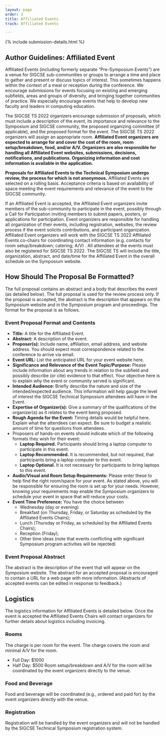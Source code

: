 ```yaml
---
layout: page
order: 3
title: Affiliated Events
track: Affiliated Events

---
```


{% include submission-details.html %}

<!-- {% include covid-guidelines-alert.html %} -->

## Author Guidelines: Affiliated Event

Affiliated Events (including formerly separate “Pre-Symposium Events”) are a venue for SIGCSE sub-communities or groups to arrange a time and place to gather and present or discuss topics of interest. This sometimes happens within the context of a meal or reception during the conference. We encourage submissions for events focusing on existing and emerging subfields, areas and groups of diversity, and bringing together communities of practice. We especially encourage events that help to develop new faculty and leaders in computing education.

The SIGCSE TS 2022 organizers encourage submission of proposals, which must include a description of the event, its importance and relevance to the Symposium and SIGCSE community, the proposed organizing committee (if applicable),  and the proposed format for the event.  The SIGCSE TS 2022 organizers will assign an appropriate room. **Affiliated Event organizers are expected to arrange for and cover the cost of the room, room setup/breakdown, food, and/or A/V. Organizers are also responsible for handling all Affiliated Event websites, submissions, decisions, notifications, and publications. Organizing information and cost information is available in the application.**

**Proposals for Affiliated Events to the Technical Symposium undergo review, the process for which is not anonymous.** Affiliated Events are selected on a rolling basis.  Acceptance criteria is based on availability of space meeting the event requirements and relevance of the event to the SIGCSE community.

If an Affiliated Event is accepted, the Affiliated Event organizers invite members of the sub-community to participate in the event, possibly through a Call for Participation inviting members to submit papers, posters, or applications for participation. Event organizers are responsible for handling all organization of their events, including registration, websites, the review process if the event solicits contributions, and participant organization. Affiliated Event organizers will work with the SIGCSE TS 2022 Affiliated Events co-chairs for coordinating contact information (e.g. contacts for room setup/breakdown; catering; A/V) .  All attendees at the events must also be registered for SIGCSE TS 2022.  The SIGCSE TS will include the title, organization, abstract, and date/time for the Affiliated Event in the overall schedule on the Symposium website.

## How Should The Proposal Be Formatted?
The full proposal contains an abstract and a body that describes the event (as detailed below). The full proposal is used for the review process only. If the proposal is accepted, the abstract is the description that appears on the Symposium website and in the Symposium program and proceedings. The format for the proposal is as follows.

### Event Proposal Format and Contents
- **Title:** A title for the Affiliated Event.
- **Abstract:** A description of the event. 
- **Proposer(s):** Include name, affiliation, email address, and website address. You should expect most correspondence related to the conference to arrive via email. 
- **Event URL:** List the anticipated URL for your event website here.
- **Significance and Relevance of the Event Topic/Purpose:** Please include information about any trends in relation to the subfield and possibly describe (or cite) evidence to that effect. Your objective here is to explain why the event or community served is significant.
- **Intended Audience:** Briefly describe the nature and size of the intended/expected audience. This information will help gauge the level of interest the SIGCSE Technical Symposium attendees will have in the Event.
- **Expertise of Organizer(s):** Give a summary of the qualifications of the organizer(s) as it relates to the event being proposed.
- **Rough Agenda for the Event:** Timing details would be helpful here. Explain what the attendees can expect. Be sure to budget a realistic amount of time for questions from attendees.
- Proposers of hands-on events should indicate which of the following formats they wish for their event:
    - **Laptop Required.** Participants should bring a laptop computer to participate in this event.
    - **Laptop Recommended.** It is recommended, but not required, that participants bring a laptop computer to this event.
    - **Laptop Optional.** It is not necessary for participants to bring laptops to this event.
- **Audio/Visual and Room Setup Requirements:** Please enter these to help find the right room/space for your event. As stated above, you will be responsible for ensuring the room is set up for your needs. However, knowing your requirements may enable the Symposium organizers to schedule your event in space that will reduce your costs.
- **Event Time Preference:** You have the choice between 
    - Wednesday (day or evening) 
    - Breakfast (on Thursday, Friday, or Saturday as scheduled by the Affiliated Events Chairs); 
    - Lunch (Thursday or Friday, as scheduled by the Affiliated Events Chairs); 
    - Reception (Friday); 
    - Other time ideas (note that events conflicting with significant Symposium program activities will be rejected)

### Event Proposal Abstract
The abstract is the description of the event that will appear on the Symposium website. The abstract for an accepted proposal is encouraged to contain a URL for a web page with more information. (Abstracts of accepted events can be edited in response to feedback.)

## Logistics
The logistics information for Affiliated Events is detailed below. Once the event is accepted the Affiliated Events Chairs will contact organizers for further details about logistics including invoicing.

### Rooms
The charge is per room for the event. The charge covers the room and minimal A/V for the room.
- Full Day: $1000
- Half Day: $500
Room setup/breakdown and A/V for the room will be coordinated by the event organizers directly to the venue.

### Food and Beverage
Food and beverage will be coordinated (e.g., ordered and paid for) by the event organizers directly with the venue.

### Registration
Registration will be handled by the event organizers and will not be handled by the SIGCSE Technical Symposium registration system.
